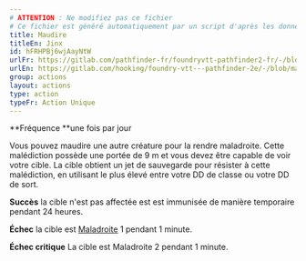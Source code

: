 ```yaml
---
# ATTENTION : Ne modifiez pas ce fichier
# Ce fichier est généré automatiquement par un script d'après les données du module Foundry VTT officiel et de sa traduction
title: Maudire
titleEn: Jinx
id: hFRHPBj6wjAayNtW
urlFr: https://gitlab.com/pathfinder-fr/foundryvtt-pathfinder2-fr/-/blob/master/data/actions/hFRHPBj6wjAayNtW.htm
urlEn: https://gitlab.com/hooking/foundry-vtt---pathfinder-2e/-/blob/master/packs/data/actions.db/jinx.json
group: actions
layout: actions
type: action
typeFr: Action Unique
---
```

**Fréquence **une fois par jour

Vous pouvez maudire une autre créature pour la rendre maladroite. Cette malédiction possède une portée de 9 m et vous devez être capable de voir votre cible. La cible obtient un jet de sauvegarde pour résister à cette malédiction, en utilisant le plus élevé entre votre DD de classe ou votre DD de sort.

**Succès** la cible n'est pas affectée est est immunisée de manière temporaire pendant 24 heures.

**Échec** la cible est [Maladroite](../etats/maladroit.md) 1 pendant 1 minute.

**Échec critique** La cible est Maladroite 2 pendant 1 minute.
